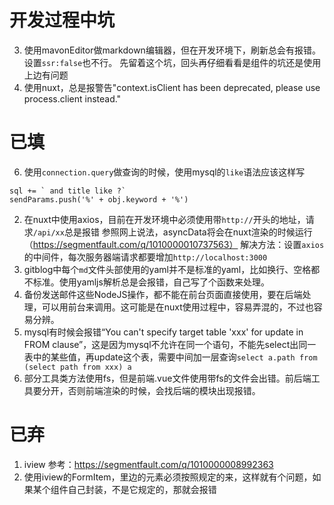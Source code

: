# 开发过程中坑
3. 使用mavonEditor做markdown编辑器，但在开发环境下，刷新总会有报错。设置`ssr:false`也不行。
先留着这个坑，回头再仔细看看是组件的坑还是使用上边有问题
4. 使用nuxt，总是报警告"context.isClient has been deprecated, please use process.client instead."


# 已填
6. 使用`connection.query`做查询的时候，使用mysql的`like`语法应该这样写
```
sql += ` and title like ?`
sendParams.push('%' + obj.keyword + '%')
```
2. 在nuxt中使用axios，目前在开发环境中必须使用带`http://`开头的地址，请求`/api/xx`总是报错
参照网上说法，asyncData将会在nuxt渲染的时候运行（https://segmentfault.com/q/1010000010737563）
解决方法：设置`axios`的中间件，每次服务器端请求都要增加`http://localhost:3000`
7. gitblog中每个`md`文件头部使用的yaml并不是标准的yaml，比如换行、空格都不标准。使用yamljs解析总是会报错，自己写了个函数来处理。
8. 备份发送邮件这些NodeJS操作，都不能在前台页面直接使用，要在后端处理，可以用前台来调用。这可能是在nuxt使用过程中，容易弄混的，不过也容易分辨。
9. mysql有时候会报错“You can't specify target table 'xxx' for update in FROM clause”，这是因为mysql不允许在同一个语句，不能先select出同一表中的某些值，再update这个表，需要中间加一层查询`select a.path from (select path from xxx) a`
10. 部分工具类方法使用fs，但是前端.vue文件使用带fs的文件会出错。前后端工具要分开，否则前端渲染的时候，会找后端的模块出现报错。

# 已弃
1. iview
参考：https://segmentfault.com/q/1010000008992363
5. 使用iview的FormItem，里边的元素必须按照规定的来，这样就有个问题，如果某个组件自己封装，不是它规定的，那就会报错

